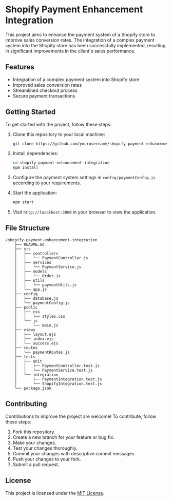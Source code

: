 # Shopify Payment Enhancement Integration

This project aims to enhance the payment system of a Shopify store to improve sales conversion rates. The integration of a complex payment system into the Shopify store has been successfully implemented, resulting in significant improvements in the client's sales performance.

## Features

- Integration of a complex payment system into Shopify store
- Improved sales conversion rates
- Streamlined checkout process
- Secure payment transactions

## Getting Started

To get started with the project, follow these steps:

1. Clone this repository to your local machine:

    ```bash
    git clone https://github.com/yourusername/shopify-payment-enhancement-integration.git
    ```

2. Install dependencies:

    ```bash
    cd shopify-payment-enhancement-integration
    npm install
    ```

3. Configure the payment system settings in `config/paymentConfig.js` according to your requirements.

4. Start the application:

    ```bash
    npm start
    ```

5. Visit `http://localhost:3000` in your browser to view the application.

## File Structure

```
/shopify-payment-enhancement-integration
    ├── README.md
    ├── src
    │   ├── controllers
    │   │   └── PaymentController.js
    │   ├── services
    │   │   └── PaymentService.js
    │   ├── models
    │   │   └── Order.js
    │   ├── utils
    │   │   └── paymentUtils.js
    │   └── app.js
    ├── config
    │   ├── database.js
    │   └── paymentConfig.js
    ├── public
    │   ├── css
    │   │   └── styles.css
    │   └── js
    │       └── main.js
    ├── views
    │   ├── layout.ejs
    │   ├── index.ejs
    │   └── success.ejs
    ├── routes
    │   └── paymentRoutes.js
    ├── tests
    │   ├── unit
    │   │   ├── PaymentController.test.js
    │   │   └── PaymentService.test.js
    │   └── integration
    │       ├── PaymentIntegration.test.js
    │       └── ShopifyIntegration.test.js
    └── package.json
```

## Contributing

Contributions to improve the project are welcome! To contribute, follow these steps:

1. Fork this repository.
2. Create a new branch for your feature or bug fix.
3. Make your changes.
4. Test your changes thoroughly.
5. Commit your changes with descriptive commit messages.
6. Push your changes to your fork.
7. Submit a pull request.

## License

This project is licensed under the [MIT License](LICENSE).
